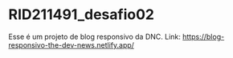 # RID211491_desafio02
Esse é um projeto de blog responsivo da DNC. Link: https://blog-responsivo-the-dev-news.netlify.app/

